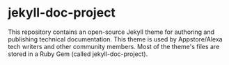 # jekyll-doc-project
This repository contains an open-source Jekyll theme for authoring and publishing technical documentation. This theme is used by Appstore/Alexa tech writers and other community members. Most of the theme's files are stored in a Ruby Gem (called jekyll-doc-project).
